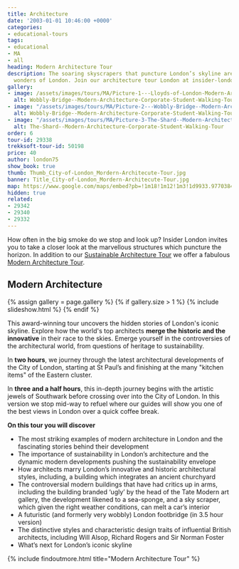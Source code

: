 ```yaml
---
title: Architecture
date: '2003-01-01 10:46:00 +0000'
categories:
- educational-tours
tags:
- educational
- MA
- all
heading: Modern Architecture Tour
description: The soaring skyscrapers that puncture London’s skyline are architectural
  wonders of London. Join our architecture tour London at insider-london.co.uk.
gallery:
- image: /assets/images/tours/MA/Picture-1---Lloyds-of-London-Modern-Architecture-Corporate-Student-Walking-Tour-.jpg
  alt: Wobbly-Bridge--Modern-Architecture-Corporate-Student-Walking-Tour
- image: "/assets/images/tours/MA/Picture-2---Wobbly-Bridge--Modern-Architecture-Corporate-Student-Walking-Tour-.JPG.jpg"
  alt: Wobbly-Bridge--Modern-Architecture-Corporate-Student-Walking-Tour
- image: "/assets/images/tours/MA/Picture-3-The-Shard--Modern-Architecture-Corporate-Student-Walking-Tour-.JPG.jpg"
  alt: The-Shard--Modern-Architecture-Corporate-Student-Walking-Tour
order: 6
tour-id: 29338
trekksoft-tour-id: 50198
price: 40
author: london75
show_book: true
thumb: Thumb_City-of-London_Mordern-Architecute-Tour.jpg
banner: Title_City-of-London_Mordern-Architecute-Tour.jpg
map: https://www.google.com/maps/embed?pb=!1m18!1m12!1m3!1d9933.977038456189!2d-0.1118593163905431!3d51.504147652887916!2m3!1f0!2f0!3f0!3m2!1i1024!2i768!4f13.1!3m3!1m2!1s0x487604a5507854bb%3A0xd14c94cb200dcb1!2sSouthwark+Station!5e0!3m2!1sen!2s!4v1431589184611
hidden: true
related:
- 29342
- 29340
- 29332
---
```


How often in the big smoke do we stop and look up? Insider London invites you to take a closer look at the marvellous structures which puncture the horizon. In addition to our [Sustainable Architecture Tour](/london/educational-tours/sustainable-london-architecture-tour/) we offer a fabulous [Modern Architecture Tour](#modern-architecture).

## Modern Architecture

{% assign gallery = page.gallery %}
{% if gallery.size > 1 %}
{% include slideshow.html %}
{% endif %}

This award-winning tour uncovers the hidden stories of London's iconic skyline. Explore how the world's top architects **merge the historic and the innovative** in their race to the skies. Emerge yourself in the controversies of the architectural world, from questions of heritage to sustainability.

In **two hours**, we journey through the latest architectural developments of the City of London, starting at St Paul’s and finishing at the many "kitchen items" of the Eastern cluster.

In **three and a half hours**, this in-depth journey begins with the artistic jewels of Southwark before crossing over into the City of London. In this version we stop mid-way to refuel where our guides will show you one of the best views in London over a quick coffee break.

**On this tour you will discover**

* The most striking examples of modern architecture in London and the fascinating stories behind their development
* The importance of sustainability in London’s architecture and the dynamic modern developments pushing the sustainability envelope
* How architects marry London’s innovative and historic architectural styles, including, a building which integrates an ancient churchyard
* The controversial modern buildings that have had critics up in arms, including the building branded ‘ugly’ by the head of the Tate Modern art gallery, the development likened to a sea-sponge, and a sky scraper, which given the right weather conditions, can melt a car’s interior
* A futuristic (and formerly very wobbly) London footbridge (in 3.5 hour version)
* The distinctive styles and characteristic design traits of influential British architects, including Will Alsop, Richard Rogers and Sir Norman Foster
* What’s next for London’s iconic skyline

{% include findoutmore.html title="Modern Architecture Tour" %}
